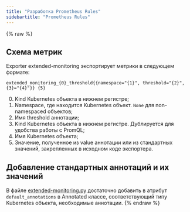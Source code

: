 ```yaml
---
title: "Разработка Prometheus Rules"
sidebartitle: "Prometheus Rules"
---
```


{% raw %}

## Схема метрик

Exporter extended-monitoring экспортирует метрики в следующем формате:

```text
extended_monitoring_{0}_threshold{{namespace="{1}", threshold="{2}", {3}="{4}"}} {5}
```

0. Kind Kubernetes объекта в нижнем регистре;
1. Namespace, где находится Kubernetes объект. `None` для non-namespaced объектов;
2. Имя threshold аннотации;
3. Kind Kubernetes объекта в нижнем регистре. Дублируется для удобства работы с PromQL;
4. Имя Kubernetes объекта;
5. Значение, полученное из value аннотации или из стандартных значений, закрепленных в исходном коде экспортера.

## Добавление стандартных аннотаций и их значений

В файле [extended-monitoring.py](https://github.com/deckhouse/deckhouse/blob/main/modules/340-extended-monitoring/images/extended-monitoring/src/extended-monitoring.py) достаточно добавить в атрибут `default_annotations` в Annotated классе, соответствующий типу Kubernetes объекта, необходимые аннотации.
{% endraw %}
